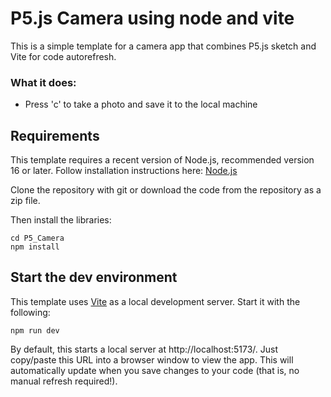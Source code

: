 # P5.js Camera using node and vite

This is a simple template for a camera app that combines P5.js sketch and Vite for code autorefresh.

### What it does:

- Press 'c' to take a photo and save it to the local machine

## Requirements

This template requires a recent version of Node.js, recommended version 16 or later. Follow installation instructions here: [Node.js](https://nodejs.org/en/download)

Clone the repository with git or download the code from the repository as a zip file.

Then install the libraries:

    cd P5_Camera
    npm install

## Start the dev environment

This template uses [Vite](https://vitejs.dev/) as a local development server. Start it with the following:

    npm run dev

By default, this starts a local server at http://localhost:5173/. Just copy/paste this URL into
a browser window to view the app. This will automatically update when you save changes to your code (that is, no manual refresh required!).
